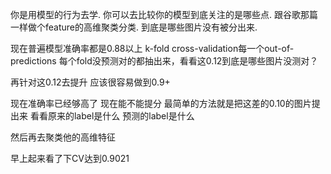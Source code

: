 你是用模型的行为去学. 你可以去比较你的模型到底关注的是哪些点. 跟谷歌那篇一样做个feature的高维聚类分类. 到底是哪些图片没有被分出来.

现在普遍模型准确率都是0.88以上
k-fold cross-validation每一个out-of-predictions 每个fold没预测对的都抽出来，看看这0.12到底是哪些图片没测对？

再针对这0.12去提升 应该很容易做到0.9+

现在准确率已经够高了 现在能不能提分 最简单的方法就是把这差的0.10的图片提出来 看看原来的label是什么 预测的label是什么

然后再去聚类他的高维特征

早上起来看了下CV达到0.9021
